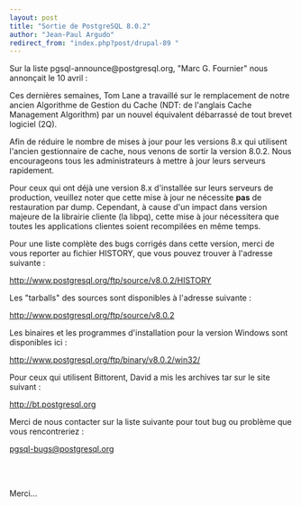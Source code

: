 ```yaml
---
layout: post
title: "Sortie de PostgreSQL 8.0.2"
author: "Jean-Paul Argudo"
redirect_from: "index.php?post/drupal-89 "
---
```



<p></p>

<!--more-->


<p>Sur la liste pgsql-announce@postgresql.org, "Marc G. Fournier" nous annonçait le 10 avril&nbsp;:</p>

<p>

Ces dernières semaines, Tom Lane a travaillé sur le remplacement de notre ancien Algorithme de Gestion du Cache (NDT: de l'anglais Cache Management Algorithm) par un nouvel équivalent débarrassé de tout brevet logiciel (2Q).

</p>

<p>

Afin de réduire le nombre de mises à jour pour les versions 8.x qui utilisent l'ancien gestionnaire de cache, nous venons de sortir la version 8.0.2. Nous encourageons tous les administrateurs à mettre à jour leurs serveurs rapidement.

</p>

<p>

Pour ceux qui ont déjà une version 8.x d'installée sur leurs serveurs de production, veuillez noter que cette mise à jour ne nécessite <strong>pas</strong> de restauration par dump. Cependant, à cause d'un impact dans version majeure de la librairie cliente (la libpq), cette mise à jour nécessitera que toutes les applications clientes soient recompilées en même temps.

</p>

<p>

Pour une liste complète des bugs corrigés dans cette version, merci de vous reporter au fichier HISTORY, que vous pouvez trouver à l'adresse suivante&nbsp;:<br />

<a href="http://www.postgresql.org/ftp/source/v8.0.2/HISTORY">

http://www.postgresql.org/ftp/source/v8.0.2/HISTORY</a>

</p>

<p>Les "tarballs" des sources sont disponibles à l'adresse suivante&nbsp;:<br />

<a href="http://www.postgresql.org/ftp/source/v8.0.2">

http://www.postgresql.org/ftp/source/v8.0.2</a>

</p>

<p>Les binaires et les programmes d'installation pour la version Windows sont disponibles ici&nbsp;:<br />

<a href="http://www.postgresql.org/ftp/binary/v8.0.2/win32/">

http://www.postgresql.org/ftp/binary/v8.0.2/win32/</a>

</p>

<p>Pour ceux qui utilisent Bittorent, David a mis les archives tar sur le site suivant&nbsp;:<br />

<a href="http://bt.postgresql.org">http://bt.postgresql.org</a>

</p>

<p>Merci de nous contacter sur la liste suivante pour tout bug ou problème que vous rencontreriez&nbsp;:<br />

<a href="mailto:pgsql-bugs@postgresql.org">

pgsql-bugs@postgresql.org</a>

<br /><br />

Merci...</p>